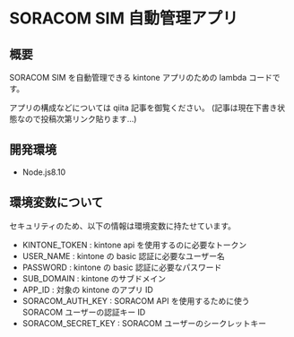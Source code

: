 # SORACOM SIM 自動管理アプリ

## 概要

SORACOM SIM を自動管理できる kintone アプリのための lambda コードです。

アプリの構成などについては qiita 記事を御覧ください。
(記事は現在下書き状態なので投稿次第リンク貼ります...)

## 開発環境

- Node.js8.10

## 環境変数について

セキュリティのため、以下の情報は環境変数に持たせています。

- KINTONE_TOKEN : kintone api を使用するのに必要なトークン
- USER_NAME : kintone の basic 認証に必要なユーザー名
- PASSWORD : kintone の basic 認証に必要なパスワード
- SUB_DOMAIN : kintone のサブドメイン
- APP_ID : 対象の kintone のアプリ ID
- SORACOM_AUTH_KEY : SORACOM API を使用するために使う SORACOM ユーザーの認証キー ID
- SORACOM_SECRET_KEY : SORACOM ユーザーのシークレットキー
